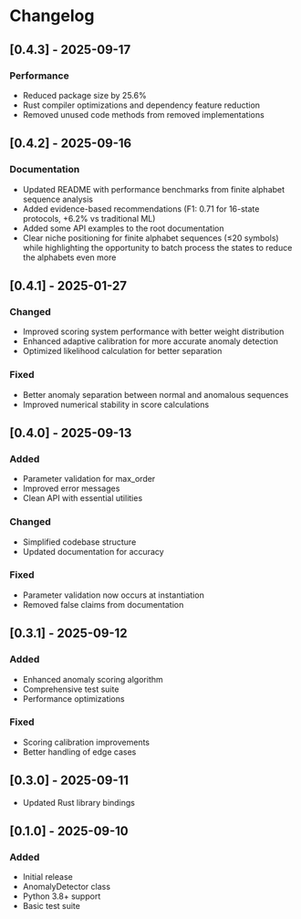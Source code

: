 # Changelog

## [0.4.3] - 2025-09-17

### Performance
- Reduced package size by 25.6%
- Rust compiler optimizations and dependency feature reduction
- Removed unused code methods from removed implementations

## [0.4.2] - 2025-09-16

### Documentation
- Updated README with performance benchmarks from finite alphabet sequence analysis
- Added evidence-based recommendations (F1: 0.71 for 16-state protocols, +6.2% vs traditional ML)
- Added some API examples to the root documentation
- Clear niche positioning for finite alphabet sequences (≤20 symbols) while highlighting the opportunity to batch process the states to reduce the alphabets even more

## [0.4.1] - 2025-01-27

### Changed
- Improved scoring system performance with better weight distribution
- Enhanced adaptive calibration for more accurate anomaly detection
- Optimized likelihood calculation for better separation

### Fixed
- Better anomaly separation between normal and anomalous sequences
- Improved numerical stability in score calculations

## [0.4.0] - 2025-09-13

### Added
- Parameter validation for max_order
- Improved error messages
- Clean API with essential utilities

### Changed
- Simplified codebase structure
- Updated documentation for accuracy

### Fixed
- Parameter validation now occurs at instantiation
- Removed false claims from documentation

## [0.3.1] - 2025-09-12

### Added
- Enhanced anomaly scoring algorithm
- Comprehensive test suite
- Performance optimizations

### Fixed
- Scoring calibration improvements
- Better handling of edge cases

## [0.3.0] - 2025-09-11

- Updated Rust library bindings

## [0.1.0] - 2025-09-10

### Added
- Initial release
- AnomalyDetector class
- Python 3.8+ support
- Basic test suite

